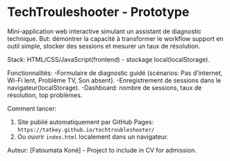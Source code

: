 # TechTrouleshooter - Prototype

Mini-application web interactive simulant un assistant de diagnostic technique.
But: démontrer la capacité à transformer le workflow support en outil simple, stocker des sessions et mesurer un taux de résolution.

Stack: HTML/CSS/JavaScript(frontend) - stockage local(localStorage).

Fonctionnalités:
-Formulaire de diagnostic guidé (scénarios: Pas d'internet, Wi-Fi lent, Problème TV, Son absent).
-Enregistrement de sessions dans le navigateur(localStorage).
-Dashboard: nombre de sessions, taux de résolution, top problèmes.

Comment lancer:
1. Site publié automatiquement par GitHub Pages: `https://tatkey.github.io/techtroubleshooter/`
2. Ou ouvrir `index.html` localement dans un navigateur.

Auteur: [Fatoumata Koné] - Project to include in CV for admission.
